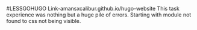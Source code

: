 #LESSGOHUGO
Link-amansxcalibur.github.io/hugo-website
This task experience was nothing but a huge pile of errors. Starting with module not found to css not being visible.
